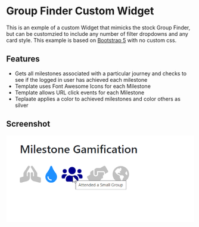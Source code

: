# Group Finder Custom Widget

This is an exmple of a custom Widget that mimicks the stock Group Finder, but can be customzied to include any number of filter dropdowns and any card style. This example is based on [Bootstrap 5](https://getbootstrap.com/) with no custom css.

## Features

- Gets all milestones associated with a particular journey and checks to see if the logged in user has achieved each milestone
- Template uses Font Awesome Icons for each Milestone
- Template allows URL click events for each Milestone
- Teplaate applies a color to achieved milestones and color others as silver

## Screenshot

![ScreenShot](./Assets/ScreenShot.png)
